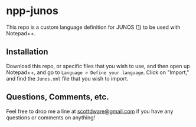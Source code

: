 # npp-junos

This repo is a custom language definition for JUNOS ([1]) to be used with Notepad++.

## Installation

Download this repo, or specific files that you wish to use, and then 
open up Notepad++, and go to `Language > Define your language`. Click on 
"Import," and find the `Junos.xml` file that you wish to import.

## Questions, Comments, etc.

Feel free to drop me a line at scottdware@gmail.com if you have any questions
or comments on anything!

[1]: http://www.juniper.net/ "Juniper Networks"